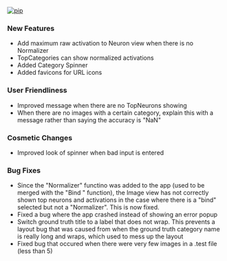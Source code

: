 [![pip](https://img.shields.io/badge/compatible%20pip%20version-0.12.1-00bbe2?&logo=pypi&logoColor=f5c39e)](https://pypi.org/project/deephys/0.12.1)


### New Features
- Add maximum raw activation to Neuron view when there is no Normalizer
- TopCategories can show normalized activations
- Added Category Spinner
- Added favicons for URL icons




### User Friendliness
- Improved message when there are no TopNeurons showing
- When there are no images with a certain category, explain this with a message rather than saying the accuracy is "NaN"




### Cosmetic Changes
- Improved look of spinner when bad input is entered


### Bug Fixes
- Since the "Normalizer" functino was added to the app (used to be merged with the "Bind " function), the Image view has not correctly shown top neurons and activations in the case where there is a "bind" selected but not a "Normalizer". This is now fixed.
- Fixed a bug where the app crashed instead of showing an error popup
- Switch ground truth title to a label that does not wrap. This prevents a layout bug that was caused from when the ground truth category name is really long and wraps, which used to mess up the layout
- Fixed bug that occured when there were very few images in a .test file (less than 5)







